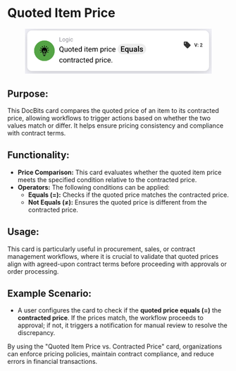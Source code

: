 # Quoted Item Price

<figure><img src="../../../../.gitbook/assets/image (3).png" alt="" width="563"><figcaption></figcaption></figure>

## **Purpose:**

This DocBits card compares the quoted price of an item to its contracted price, allowing workflows to trigger actions based on whether the two values match or differ. It helps ensure pricing consistency and compliance with contract terms.

## **Functionality:**

* **Price Comparison:** This card evaluates whether the quoted item price meets the specified condition relative to the contracted price.
* **Operators:** The following conditions can be applied:
  * **Equals (=):** Checks if the quoted price matches the contracted price.
  * **Not Equals (≠):** Ensures the quoted price is different from the contracted price.

## **Usage:**

This card is particularly useful in procurement, sales, or contract management workflows, where it is crucial to validate that quoted prices align with agreed-upon contract terms before proceeding with approvals or order processing.

## **Example Scenario:**

* A user configures the card to check if the **quoted price equals (=)** the **contracted price**. If the prices match, the workflow proceeds to approval; if not, it triggers a notification for manual review to resolve the discrepancy.

By using the "Quoted Item Price vs. Contracted Price" card, organizations can enforce pricing policies, maintain contract compliance, and reduce errors in financial transactions.
